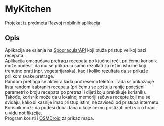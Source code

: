 # MyKitchen
Projekat iz predmeta Razvoj mobilnih aplikacija

## Opis
Aplikacija se oslanja na [SpoonacularAPI](https://spoonacular.com/food-api) koji pruža pristup velikoj bazi recepata.  
Aplikacija omogućava pretragu recepata po ključnoj reči, pri čemu korisnik može podesiti da mu se prikazuju samo rezultati za režim ishrane koji trenutno prati (npr. vegetarijanska), kao i koliko rezultata da se prikaže prilikom svake pretrage.  
Random pretraga se aktivira kada protresemo telefon. Tada se prikazauje lista random izabranih recepata (pri čemu se poštuju ranije podešeni parametri o broju recepata po pretrazi i dijeti koju praktikuje korisnik).  
Takođe, korisnik može da u lokalnoj memoriji sačuva recepte koji mu se sviđaju, kako bi kasnije imao pristup istim, ne zaviseći od pristupa internetu.  
Korisnik može da podesi doba dana u koje će mu pristizati neki vic o hrani, u vidu notifikacije.  
Program koristi i [OSMDroid](https://github.com/osmdroid/osmdroid) za prikaz mapa.


